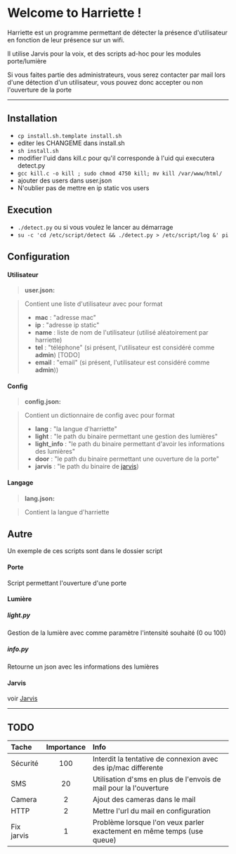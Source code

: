 Welcome to Harriette !
===================

Harriette est un programme permettant de détecter la présence d'utilisateur en fonction de leur présence sur un wifi.

Il utilise Jarvis pour la voix, et des scripts ad-hoc pour les modules porte/lumière

Si vous faites partie des administrateurs, vous serez contacter par mail lors d'une détection d'un utilisateur, vous pouvez donc accepter ou non l'ouverture de la porte

----------



Installation
-------------

- `cp install.sh.template install.sh`
- editer les CHANGEME dans install.sh
- `sh install.sh`
- modifier l'uid dans kill.c pour qu'il corresponde à l'uid qui executera detect.py
- `gcc kill.c -o kill ; sudo chmod 4750 kill; mv kill /var/www/html/`
- ajouter des users dans user.json
- N'oublier pas de mettre en ip static vos users


Execution
-------------

- `./detect.py`
ou si vous voulez le lancer au démarrage
- `su -c 'cd /etc/script/detect && ./detect.py > /etc/script/log &' pi`


Configuration
-------------

#### Utilisateur
> **user.json:**

> Contient une liste d'utilisateur avec pour format
> - **mac** :  "adresse mac"
> - **ip** : "adresse ip static"
> - **name** : liste de nom de l'utilisateur (utilisé aléatoirement par harriette)
> - **tel** : "téléphone" (si présent, l'utilisateur est considéré comme **admin**) [TODO]
> - **email** : "email" (si présent, l'utilisateur est considéré comme **admin**))

#### Config
> **config.json:**

> Contient un dictionnaire de config avec pour format
> - **lang** :  "la langue d'harriette"
> - **light** : "le path du binaire permettant une gestion des lumières"
> - **light_info** : "le path du binaire permettant d'avoir les informations des lumières"
> - **door** : "le path du binaire permettant une ouverture de la porte"
> - **jarvis** : "le path du binaire de [jarvis](https://github.com/alexylem/jarvis))

#### Langage
> **lang.json:**

> Contient la langue d'harriette

Autre
-------------
Un exemple de ces scripts sont dans le dossier script
#### Porte

Script permettant l'ouverture d'une porte

#### Lumière
##### light.py
Gestion de la lumière avec comme paramètre l'intensité souhaité (0 ou 100)
##### info.py
Retourne un json avec les informations des lumières
#### Jarvis
voir [Jarvis](https://github.com/alexylem/jarvis)

----------

TODO
-------------

| Tache     | Importance | Info   |
| :------- | :----: | :--- |
| Sécurité     | 100    |  Interdit la tentative de connexion avec des ip/mac differente |
| SMS    | 20   |  Utilisation d'sms en plus de l'envois de mail pour la l'ouverture   |
| Camera    | 2   |  Ajout des cameras dans le mail   |
| HTTP    | 2   |  Mettre l'url du mail en configuration   |
| Fix jarvis | 1 |  Problème lorsque l'on veux parler exactement en même temps (use queue)  |
